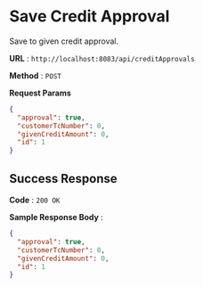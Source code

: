 # Save Credit Approval

Save to given credit approval.

**URL** : `http://localhost:8083/api/creditApprovals`

**Method** : `POST`

**Request Params**

```json
{
  "approval": true,
  "customerTcNumber": 0,
  "givenCreditAmount": 0,
  "id": 1
}
```

## Success Response

**Code** : `200 OK`

**Sample Response Body** :

```json
{
  "approval": true,
  "customerTcNumber": 0,
  "givenCreditAmount": 0,
  "id": 1
}
```
